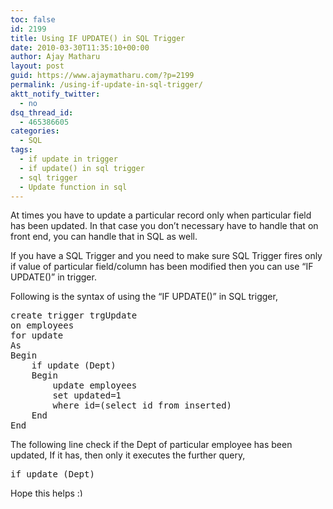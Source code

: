 ```yaml
---
toc: false
id: 2199
title: Using IF UPDATE() in SQL Trigger
date: 2010-03-30T11:35:10+00:00
author: Ajay Matharu
layout: post
guid: https://www.ajaymatharu.com/?p=2199
permalink: /using-if-update-in-sql-trigger/
aktt_notify_twitter:
  - no
dsq_thread_id:
  - 465386605
categories:
  - SQL
tags:
  - if update in trigger
  - if update() in sql trigger
  - sql trigger
  - Update function in sql
---
```

At times you have to update a particular record only when particular field has been updated. In that case you don&#8217;t necessary have to handle that on front end, you can handle that in SQL as well.

If you have a SQL Trigger and you need to make sure SQL Trigger fires only if value of particular field/column has been modified then you can use &#8220;IF UPDATE()&#8221; in trigger.

Following is the syntax of using the &#8220;IF UPDATE()&#8221; in SQL trigger,

<pre name="code" class="sql">create trigger trgUpdate 
on employees 
for update 
As 
Begin 
    if update (Dept) 
    Begin 
        update employees 
        set updated=1 
        where id=(select id from inserted) 
    End 
End 
</pre>



The following line check if the Dept of particular employee has been updated, If it has, then only it executes the further query,

<pre name="code" class="sql">if update (Dept) 
</pre>

Hope this helps <img src="https://www.ajaymatharu.com/wp-includes/images/smilies/simple-smile.png" alt=":)" class="wp-smiley" style="height: 1em; max-height: 1em;" />
